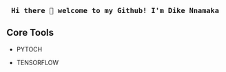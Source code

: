 

<!--
**Nnamaka/Nnamaka** is a ✨ _special_ ✨ repository because its `README.md` (this file) appears on your GitHub profile.

Here are some ideas to get you started:

- 🔭 I’m currently working on ...
- 🌱 I’m currently learning ...
- 👯 I’m looking to collaborate on ...
- 🤔 I’m looking for help with ...
- 💬 Ask me about ...
- 📫 How to reach me: ...
- 😄 Pronouns: ...
- ⚡ Fun fact: ...
#### Design , Build and Maintain ML/DL systems
-->

<!-- ![Design , Build and Maintain ML/DL systems](https://github.com/Nnamaka/Nnamaka/blob/main/Dike%20nnamaka%20(1).png) -->

<h3 align="center"><samp> Hi there 👋  welcome to my Github! I'm Dike Nnamaka </samp></h3>

## Core Tools
*  PYTOCH

*  TENSORFLOW

